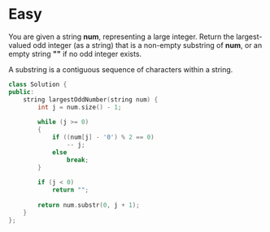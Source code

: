 # Easy

You are given a string **num**, representing a large integer. Return the largest-valued odd integer (as a string) that is a non-empty substring of **num**, or an empty string **""** if no odd integer exists.

A substring is a contiguous sequence of characters within a string.

```cpp
class Solution {
public:
    string largestOddNumber(string num) {
        int j = num.size() - 1;
        
        while (j >= 0)
        {
            if ((num[j] - '0') % 2 == 0)
                -- j;
            else
                break;
        }
        
        if (j < 0)
            return "";
        
        return num.substr(0, j + 1);
    }
};
```
